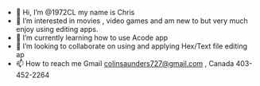 - 👋 Hi, I’m @1972CL my name is Chris
- 👀 I’m interested in movies , video games and am new to but very much enjoy using editing apps.
- 🌱 I’m currently learning how to use Acode app
- 💞️ I’m looking to collaborate on using and applying Hex/Text file editing ap
- 📫 How to reach me Gmail colinsaunders727@gmail.com , Canada 403-452-2264

<!---
1972CL/1972CL is a ✨ special ✨ repository because its `README.md` (this file) appears on your GitHub profile.
You can click the Preview link to take a look at your changes.
--->
